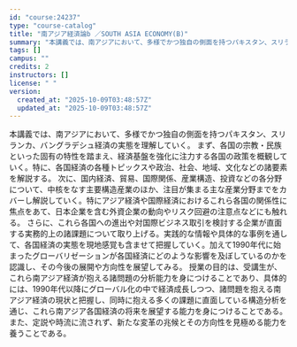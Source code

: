 ```yaml
---
id: "course:24237"
type: "course-catalog"
title: "南アジア経済論b ／SOUTH ASIA ECONOMY(B)"
summary: "本講義では、南アジアにおいて、多様でかつ独自の側面を持つパキスタン、スリランカ、バングラデシュ経済の実態を理解していく。 まず、各国の宗教・民族といった固有の特性を踏まえ、経済基盤を強化に注力する各国の政策を概観していく。特に、各国経済の各…"
tags: []
campus: ""
credits: 2
instructors: []
license: " "
version:
  created_at: "2025-10-09T03:48:57Z"
  updated_at: "2025-10-09T03:48:57Z"
---
```


本講義では、南アジアにおいて、多様でかつ独自の側面を持つパキスタン、スリランカ、バングラデシュ経済の実態を理解していく。 まず、各国の宗教・民族といった固有の特性を踏まえ、経済基盤を強化に注力する各国の政策を概観していく。特に、各国経済の各種トピックスや政治、社会、地域、文化などの諸要素を解説する。 次に、国内経済、貿易、国際関係、産業構造、投資などの各分野について、中核をなす主要構造産業のほか、注目が集まる主な産業分野までをカバーし解説していく。特にアジア経済や国際経済におけるこれら各国の関係性に焦点をあて、日本企業を含む外資企業の動向やリスク回避の注意点などにも触れる。 さらに、これら各国への進出や対国際ビジネス取引を検討する企業が直面する実務的上の諸課題について取り上げる。実践的な情報や具体的な事例を通して、各国経済の実態を現地感覚も含ませて把握していく。加えて1990年代に始まったグローバリゼーションが各国経済にどのような影響を及ぼしているのかを認識し、その今後の展開や方向性を展望してみる。 授業の目的は、受講生が、これら南アジア経済が抱える諸問題の分析能力を身につけることであり、具体的には、1990年代以降にグローバル化の中で経済成長しつつ、諸問題を抱える南アジア経済の現状と把握し、同時に抱える多くの課題に直面している構造分析を通じ、これら南アジア各国経済の将来を展望する能力を身につけることである。また、定説や時流に流されず、新たな変革の兆候とその方向性を見極める能力を養うことである。
